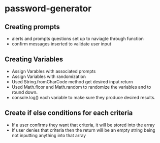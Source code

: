 # password-generator
## Creating prompts
- alerts and prompts questions set up to naviagte through function
- confirm messages inserted to validate user input
## Creating Variables
- Assign Varables with associated prompts
- Assign Variables with randomization
- Used String.fromCharCode method get desired input return
- Used Math.floor and Math.random to randomize the variables and to round down.
- console.log() each variable to make sure they produce desired results. 
## Create if else conditions for each criteria
- If a user confirms they want that criteria, it will be stored into the array
- If user denies that criteria then the return will be an empty string being not inputting anything into that array